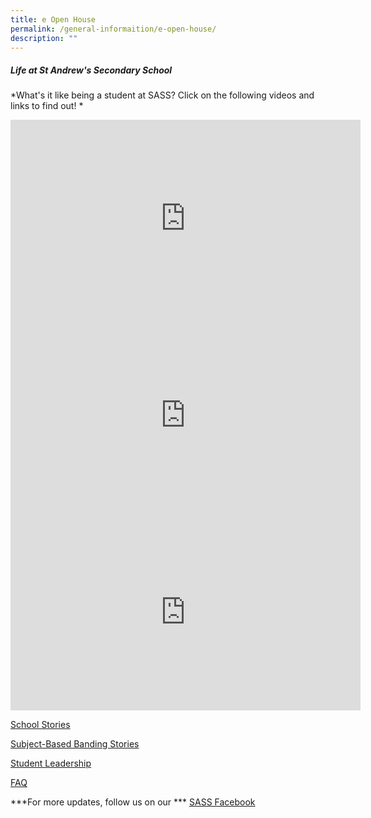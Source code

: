 ```yaml
---
title: e Open House
permalink: /general-informaition/e-open-house/
description: ""
---
```

##### Life at St Andrew's Secondary School

*What's it like being a student at SASS? Click on the following videos and links to find out! *
 
<iframe width="560" height="315" src="https://www.youtube.com/embed/OwU7gbzBgfc" title="YouTube video player" frameborder="0" allow="accelerometer; autoplay; clipboard-write; encrypted-media; gyroscope; picture-in-picture" allowfullscreen></iframe>

<iframe width="560" height="315" src="https://www.youtube.com/embed/thMtuAeAmko" title="YouTube video player" frameborder="0" allow="accelerometer; autoplay; clipboard-write; encrypted-media; gyroscope; picture-in-picture" allowfullscreen></iframe>

<iframe width="560" height="315" src="https://www.youtube.com/embed/EOTHZJ0v7SQ" title="YouTube video player" frameborder="0" allow="accelerometer; autoplay; clipboard-write; encrypted-media; gyroscope; picture-in-picture" allowfullscreen></iframe>

[School Stories](/files/2022%20Sch%20Stories%20Combined.pdf)

[Subject-Based Banding Stories ](/files/Subject-Based%20Banding%20Stories.pdf)

[Student Leadership](/files/St%20Andrew%20E-Brochure_R4.pdf)

[FAQ](/files/2022%20SASS%20Frequently%20Asked%20Questions%20FAQs.pdf)

***For more updates, follow us on our ***
[SASS Facebook](https://www.facebook.com/standrewssec/)
